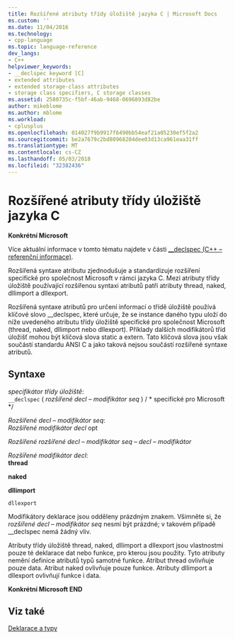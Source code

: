```yaml
---
title: Rozšířené atributy třídy úložiště jazyka C | Microsoft Docs
ms.custom: ''
ms.date: 11/04/2016
ms.technology:
- cpp-language
ms.topic: language-reference
dev_langs:
- C++
helpviewer_keywords:
- __declspec keyword [C]
- extended attributes
- extended storage-class attributes
- storage class specifiers, C storage classes
ms.assetid: 2580735c-f5bf-46ab-9468-0696893d82be
author: mikeblome
ms.author: mblome
ms.workload:
- cplusplus
ms.openlocfilehash: 014027f9b9917f6490bb54eaf21a05230ef5f2a2
ms.sourcegitcommit: be2a7679c2bd80968204dee03d13ca961eaa31ff
ms.translationtype: MT
ms.contentlocale: cs-CZ
ms.lasthandoff: 05/03/2018
ms.locfileid: "32382436"
---
```

# <a name="c-extended-storage-class-attributes"></a>Rozšířené atributy třídy úložiště jazyka C
**Konkrétní Microsoft**  
  
 Více aktuální informace v tomto tématu najdete v části [__declspec (C++ – referenční informace)](../cpp/declspec.md).  
  
 Rozšířená syntaxe atributu zjednodušuje a standardizuje rozšíření specifické pro společnost Microsoft v rámci jazyka C. Mezi atributy třídy úložiště používající rozšířenou syntaxi atributů patří atributy thread, naked, dllimport a dllexport.  
  
 Rozšířená syntaxe atributů pro určení informací o třídě úložiště používá klíčové slovo __declspec, které určuje, že se instance daného typu uloží do níže uvedeného atributu třídy úložiště specifické pro společnost Microsoft (thread, naked, dllimport nebo dllexport). Příklady dalších modifikátorů tříd úložišť mohou být klíčová slova static a extern. Tato klíčová slova jsou však součástí standardu ANSI C a jako taková nejsou součástí rozšířené syntaxe atributů.  
  
## <a name="syntax"></a>Syntaxe  
 *specifikátor třídy úložiště*:  
 `__declspec` ( *rozšířené decl – modifikátor seq* ) / * specifické pro Microsoft \*/  
  
 *Rozšířené decl – modifikátor seq*:  
 *Rozšířené modifikátor decl* opt  
  
 *Rozšířené rozšířené decl – modifikátor seq – decl – modifikátor*  
  
 *Rozšířené modifikátor decl*:  
 **thread**  
  
 **naked**  
  
 **dllimport**  
  
 `dllexport`  
  
 Modifikátory deklarace jsou odděleny prázdným znakem. Všimněte si, že *rozšířené decl – modifikátor seq* nesmí být prázdné; v takovém případě __declspec nemá žádný vliv.  
  
 Atributy třídy úložiště thread, naked, dllimport a dllexport jsou vlastnostmi pouze té deklarace dat nebo funkce, pro kterou jsou použity. Tyto atributy nemění definice atributů typů samotné funkce. Atribut thread ovlivňuje pouze data. Atribut naked ovlivňuje pouze funkce. Atributy dllimport a dllexport ovlivňují funkce i data.  
  
 **Konkrétní Microsoft END**  
  
## <a name="see-also"></a>Viz také  
 [Deklarace a typy](../c-language/declarations-and-types.md)